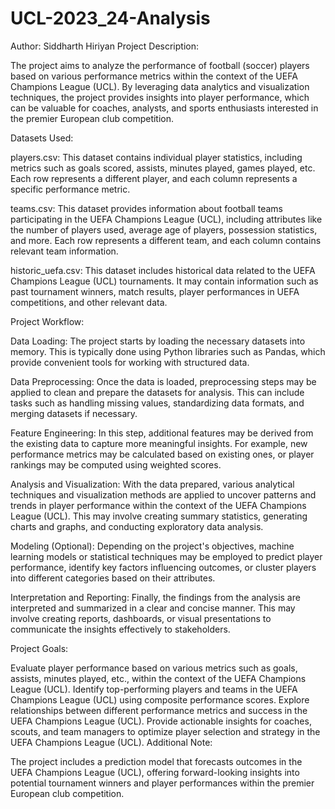 # UCL-2023_24-Analysis

Author: Siddharth Hiriyan
Project Description:

The project aims to analyze the performance of football (soccer) players based on various performance metrics within the context of the UEFA Champions League (UCL). By leveraging data analytics and visualization techniques, the project provides insights into player performance, which can be valuable for coaches, analysts, and sports enthusiasts interested in the premier European club competition.

Datasets Used:

players.csv: This dataset contains individual player statistics, including metrics such as goals scored, assists, minutes played, games played, etc. Each row represents a different player, and each column represents a specific performance metric.

teams.csv: This dataset provides information about football teams participating in the UEFA Champions League (UCL), including attributes like the number of players used, average age of players, possession statistics, and more. Each row represents a different team, and each column contains relevant team information.

historic_uefa.csv: This dataset includes historical data related to the UEFA Champions League (UCL) tournaments. It may contain information such as past tournament winners, match results, player performances in UEFA competitions, and other relevant data.

Project Workflow:

Data Loading: The project starts by loading the necessary datasets into memory. This is typically done using Python libraries such as Pandas, which provide convenient tools for working with structured data.

Data Preprocessing: Once the data is loaded, preprocessing steps may be applied to clean and prepare the datasets for analysis. This can include tasks such as handling missing values, standardizing data formats, and merging datasets if necessary.

Feature Engineering: In this step, additional features may be derived from the existing data to capture more meaningful insights. For example, new performance metrics may be calculated based on existing ones, or player rankings may be computed using weighted scores.

Analysis and Visualization: With the data prepared, various analytical techniques and visualization methods are applied to uncover patterns and trends in player performance within the context of the UEFA Champions League (UCL). This may involve creating summary statistics, generating charts and graphs, and conducting exploratory data analysis.

Modeling (Optional): Depending on the project's objectives, machine learning models or statistical techniques may be employed to predict player performance, identify key factors influencing outcomes, or cluster players into different categories based on their attributes.

Interpretation and Reporting: Finally, the findings from the analysis are interpreted and summarized in a clear and concise manner. This may involve creating reports, dashboards, or visual presentations to communicate the insights effectively to stakeholders.

Project Goals:

Evaluate player performance based on various metrics such as goals, assists, minutes played, etc., within the context of the UEFA Champions League (UCL).
Identify top-performing players and teams in the UEFA Champions League (UCL) using composite performance scores.
Explore relationships between different performance metrics and success in the UEFA Champions League (UCL).
Provide actionable insights for coaches, scouts, and team managers to optimize player selection and strategy in the UEFA Champions League (UCL).
Additional Note:

The project includes a prediction model that forecasts outcomes in the UEFA Champions League (UCL), offering forward-looking insights into potential tournament winners and player performances within the premier European club competition.
